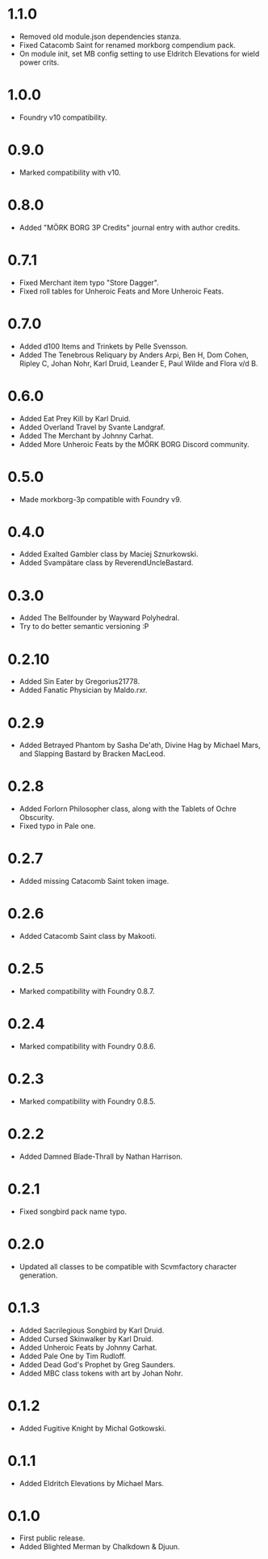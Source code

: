 # 1.1.0

- Removed old module.json dependencies stanza.
- Fixed Catacomb Saint for renamed morkborg compendium pack.
- On module init, set MB config setting to use Eldritch Elevations for wield power crits.

# 1.0.0

- Foundry v10 compatibility.

# 0.9.0
- Marked compatibility with v10.

# 0.8.0
- Added "MÖRK BORG 3P Credits" journal entry with author credits.

# 0.7.1
- Fixed Merchant item typo "Store Dagger".
- Fixed roll tables for Unheroic Feats and More Unheroic Feats.

# 0.7.0
- Added d100 Items and Trinkets by Pelle Svensson.
- Added The Tenebrous Reliquary by Anders Arpi, Ben H, Dom Cohen, Ripley C, Johan Nohr, Karl Druid, Leander E, Paul Wilde and Flora v/d B.

# 0.6.0
- Added Eat Prey Kill by Karl Druid.
- Added Overland Travel by Svante Landgraf.
- Added The Merchant by Johnny Carhat.
- Added More Unheroic Feats by the MÖRK BORG Discord community.

# 0.5.0
- Made morkborg-3p compatible with Foundry v9.

# 0.4.0 
- Added Exalted Gambler class by Maciej Sznurkowski.
- Added Svampätare class by ReverendUncleBastard.

# 0.3.0
- Added The Bellfounder by Wayward Polyhedral.
- Try to do better semantic versioning :P

# 0.2.10
- Added Sin Eater by Gregorius21778.
- Added Fanatic Physician by Maldo.rxr.

# 0.2.9
- Added Betrayed Phantom by Sasha De'ath, Divine Hag by Michael Mars, and Slapping Bastard by Bracken MacLeod.

# 0.2.8
- Added Forlorn Philosopher class, along with the Tablets of Ochre Obscurity.
- Fixed typo in Pale one.

# 0.2.7
- Added missing Catacomb Saint token image.

# 0.2.6
- Added Catacomb Saint class by Makooti.

# 0.2.5
- Marked compatibility with Foundry 0.8.7.

# 0.2.4
- Marked compatibility with Foundry 0.8.6.

# 0.2.3
- Marked compatibility with Foundry 0.8.5. 
 
# 0.2.2
- Added Damned Blade-Thrall by Nathan Harrison.

# 0.2.1
- Fixed songbird pack name typo.

# 0.2.0
- Updated all classes to be compatible with Scvmfactory character generation.

# 0.1.3
- Added Sacrilegious Songbird by Karl Druid.
- Added Cursed Skinwalker by Karl Druid.
- Added Unheroic Feats by Johnny Carhat.
- Added Pale One by Tim Rudloff.
- Added Dead God's Prophet by Greg Saunders.
- Added MBC class tokens with art by Johan Nohr.

# 0.1.2
- Added Fugitive Knight by Michal Gotkowski.

# 0.1.1
- Added Eldritch Elevations by Michael Mars.

# 0.1.0
- First public release.
- Added Blighted Merman by Chalkdown & Djuun.
